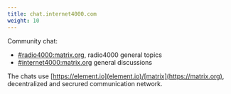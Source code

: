 ```yaml
---
title: chat.internet4000.com
weight: 10
---
```


Community chat:

- [#radio4000:matrix.org](https://element.io/app/#/room/#radio4000:matrix.org), radio4000 general topics
- [#internet4000:matrix.org](https://element.io/app/#/room/#internet4000:matrix.org) general discussions

The chats use	[https://element.io](element.io)/[matrix](https://matrix.org), decentralized and secrured communication network.
